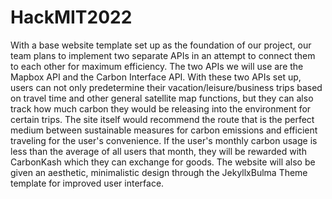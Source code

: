 # HackMIT2022

With a base website template set up as the foundation of our project, our team plans to implement two separate APIs in an attempt to connect them to each other for maximum efficiency. The two APIs we will use are the Mapbox API and the Carbon Interface API. With these two APIs set up, users can not only predetermine their vacation/leisure/business trips based on travel time and other general satellite map functions, but they can also track how much carbon they would be releasing into the environment for certain trips. The site itself would recommend the route that is the perfect medium between sustainable measures for carbon emissions and efficient traveling for the user's convenience. If the user's monthly carbon usage is less than the average of all users that month, they will be rewarded with CarbonKash which they can exchange for goods. The website will also be given an aesthetic, minimalistic design through the JekyllxBulma Theme template for improved user interface.

